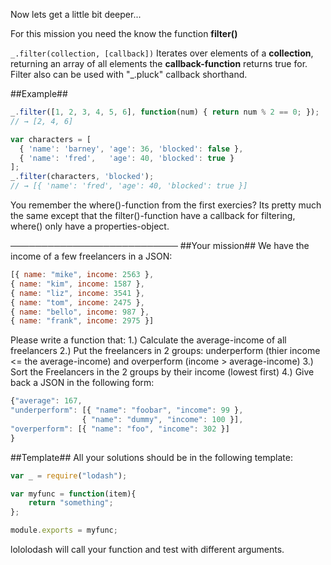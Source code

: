 Now lets get a little bit deeper...

For this mission you need the know the function  **filter()**

````_.filter(collection, [callback])````
Iterates over elements of a **collection**, returning an array of all elements the **callback-function** returns true for. Filter also can be used with "_.pluck" callback shorthand.

##Example##

````javascript
_.filter([1, 2, 3, 4, 5, 6], function(num) { return num % 2 == 0; });
// → [2, 4, 6]

var characters = [
  { 'name': 'barney', 'age': 36, 'blocked': false },
  { 'name': 'fred',   'age': 40, 'blocked': true }
];
_.filter(characters, 'blocked');
// → [{ 'name': 'fred', 'age': 40, 'blocked': true }]
````

You remember the where()-function from the first exercies? Its pretty much the same except that the filter()-function have a callback for filtering, where() only have a properties-object.

───────────────────────────
##Your mission##
We have the income of a few freelancers in a JSON:
````javascript
[{ name: "mike", income: 2563 },
{ name: "kim", income: 1587 },
{ name: "liz", income: 3541 },
{ name: "tom", income: 2475 },
{ name: "bello", income: 987 },
{ name: "frank", income: 2975 }]
````

Please write a function that:
1.) Calculate the average-income of all freelancers
2.) Put the freelancers in 2 groups: underperform (thier income <= the average-income) and overperform (income > average-income)
3.) Sort the Freelancers in the 2 groups by their income (lowest first)
4.) Give back a JSON in the following form:
````javascript
{"average": 167,
"underperform": [{ "name": "foobar", "income": 99 },
                { "name": "dummy", "income": 100 }],
"overperform": [{ "name": "foo", "income": 302 }]
}
````

##Template##
All your solutions should be in the following template:
```javascript
var _ = require("lodash");

var myfunc = function(item){
    return "something";
};

module.exports = myfunc;
```

lololodash will call your function and test with different arguments.